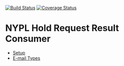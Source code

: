 [![Build Status](https://travis-ci.org/NYPL/hold-request-result-consumer.svg?branch=master)](https://travis-ci.org/NYPL/hold-request-result-consumer)
[![Coverage Status](https://coveralls.io/repos/github/NYPL/hold-request-result-consumer/badge.svg?branch=master)](https://coveralls.io/github/NYPL/hold-request-result-consumer?branch=master)

# NYPL Hold Request Result Consumer

- [Setup](https://github.com/NYPL/hold-request-result-consumer/wiki/Setup)
- [E-mail Types](https://github.com/NYPL/hold-request-result-consumer/wiki/Email-Types)
